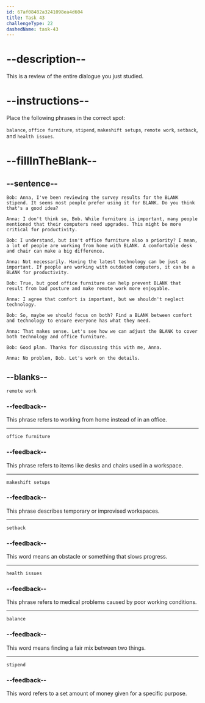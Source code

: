 ```yaml
---
id: 67af08482a3241098ea4d604
title: Task 43
challengeType: 22
dashedName: task-43
---
```


<!-- REVIEW -->

# --description--

This is a review of the entire dialogue you just studied.

# --instructions--

Place the following phrases in the correct spot:

`balance`, `office furniture`, `stipend`, `makeshift setups`, `remote work`, `setback`, and `health issues`.

# --fillInTheBlank--

## --sentence--

`Bob: Anna, I've been reviewing the survey results for the BLANK stipend. It seems most people prefer using it for BLANK. Do you think that's a good idea?`

`Anna: I don't think so, Bob. While furniture is important, many people mentioned that their computers need upgrades. This might be more critical for productivity.`

`Bob: I understand, but isn't office furniture also a priority? I mean, a lot of people are working from home with BLANK. A comfortable desk and chair can make a big difference.`

`Anna: Not necessarily. Having the latest technology can be just as important. If people are working with outdated computers, it can be a BLANK for productivity.`

`Bob: True, but good office furniture can help prevent BLANK that result from bad posture and make remote work more enjoyable.`

`Anna: I agree that comfort is important, but we shouldn't neglect technology. `

`Bob: So, maybe we should focus on both? Find a BLANK between comfort and technology to ensure everyone has what they need.`

`Anna: That makes sense. Let's see how we can adjust the BLANK to cover both technology and office furniture.`

`Bob: Good plan. Thanks for discussing this with me, Anna.`

`Anna: No problem, Bob. Let's work on the details.`

## --blanks--

`remote work`

### --feedback--

This phrase refers to working from home instead of in an office.

---

`office furniture`

### --feedback--

This phrase refers to items like desks and chairs used in a workspace.

---

`makeshift setups`

### --feedback--

This phrase describes temporary or improvised workspaces.

---

`setback`

### --feedback--

This word means an obstacle or something that slows progress.

---

`health issues`

### --feedback--

This phrase refers to medical problems caused by poor working conditions.

---

`balance`

### --feedback--

This word means finding a fair mix between two things.

---

`stipend`

### --feedback--

This word refers to a set amount of money given for a specific purpose.
